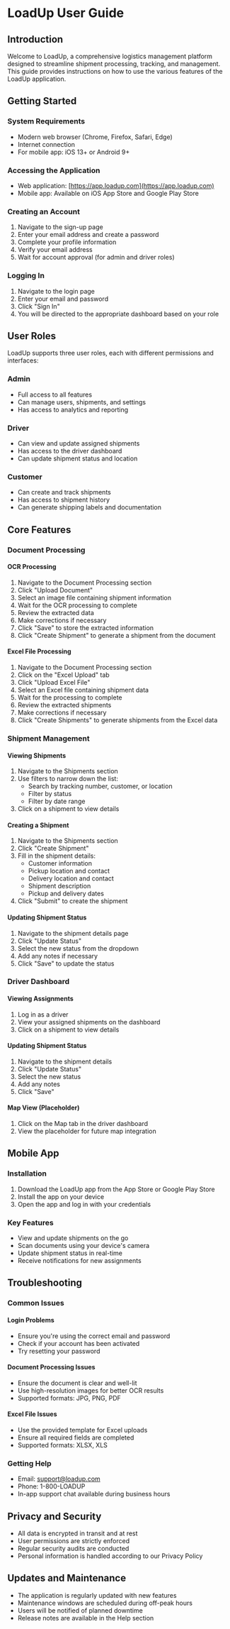 # LoadUp User Guide

## Introduction

Welcome to LoadUp, a comprehensive logistics management platform designed to streamline shipment processing, tracking, and management. This guide provides instructions on how to use the various features of the LoadUp application.

## Getting Started

### System Requirements

- Modern web browser (Chrome, Firefox, Safari, Edge)
- Internet connection
- For mobile app: iOS 13+ or Android 9+

### Accessing the Application

- Web application: [https://app.loadup.com](https://app.loadup.com)
- Mobile app: Available on iOS App Store and Google Play Store

### Creating an Account

1. Navigate to the sign-up page
2. Enter your email address and create a password
3. Complete your profile information
4. Verify your email address
5. Wait for account approval (for admin and driver roles)

### Logging In

1. Navigate to the login page
2. Enter your email and password
3. Click "Sign In"
4. You will be directed to the appropriate dashboard based on your role

## User Roles

LoadUp supports three user roles, each with different permissions and interfaces:

### Admin

- Full access to all features
- Can manage users, shipments, and settings
- Has access to analytics and reporting

### Driver

- Can view and update assigned shipments
- Has access to the driver dashboard
- Can update shipment status and location

### Customer

- Can create and track shipments
- Has access to shipment history
- Can generate shipping labels and documentation

## Core Features

### Document Processing

#### OCR Processing

1. Navigate to the Document Processing section
2. Click "Upload Document"
3. Select an image file containing shipment information
4. Wait for the OCR processing to complete
5. Review the extracted data
6. Make corrections if necessary
7. Click "Save" to store the extracted information
8. Click "Create Shipment" to generate a shipment from the document

#### Excel File Processing

1. Navigate to the Document Processing section
2. Click on the "Excel Upload" tab
3. Click "Upload Excel File"
4. Select an Excel file containing shipment data
5. Wait for the processing to complete
6. Review the extracted shipments
7. Make corrections if necessary
8. Click "Create Shipments" to generate shipments from the Excel data

### Shipment Management

#### Viewing Shipments

1. Navigate to the Shipments section
2. Use filters to narrow down the list:
   - Search by tracking number, customer, or location
   - Filter by status
   - Filter by date range
3. Click on a shipment to view details

#### Creating a Shipment

1. Navigate to the Shipments section
2. Click "Create Shipment"
3. Fill in the shipment details:
   - Customer information
   - Pickup location and contact
   - Delivery location and contact
   - Shipment description
   - Pickup and delivery dates
4. Click "Submit" to create the shipment

#### Updating Shipment Status

1. Navigate to the shipment details page
2. Click "Update Status"
3. Select the new status from the dropdown
4. Add any notes if necessary
5. Click "Save" to update the status

### Driver Dashboard

#### Viewing Assignments

1. Log in as a driver
2. View your assigned shipments on the dashboard
3. Click on a shipment to view details

#### Updating Shipment Status

1. Navigate to the shipment details
2. Click "Update Status"
3. Select the new status
4. Add any notes
5. Click "Save"

#### Map View (Placeholder)

1. Click on the Map tab in the driver dashboard
2. View the placeholder for future map integration

## Mobile App

### Installation

1. Download the LoadUp app from the App Store or Google Play Store
2. Install the app on your device
3. Open the app and log in with your credentials

### Key Features

- View and update shipments on the go
- Scan documents using your device's camera
- Update shipment status in real-time
- Receive notifications for new assignments

## Troubleshooting

### Common Issues

#### Login Problems

- Ensure you're using the correct email and password
- Check if your account has been activated
- Try resetting your password

#### Document Processing Issues

- Ensure the document is clear and well-lit
- Use high-resolution images for better OCR results
- Supported formats: JPG, PNG, PDF

#### Excel File Issues

- Use the provided template for Excel uploads
- Ensure all required fields are completed
- Supported formats: XLSX, XLS

### Getting Help

- Email: support@loadup.com
- Phone: 1-800-LOADUP
- In-app support chat available during business hours

## Privacy and Security

- All data is encrypted in transit and at rest
- User permissions are strictly enforced
- Regular security audits are conducted
- Personal information is handled according to our Privacy Policy

## Updates and Maintenance

- The application is regularly updated with new features
- Maintenance windows are scheduled during off-peak hours
- Users will be notified of planned downtime
- Release notes are available in the Help section 